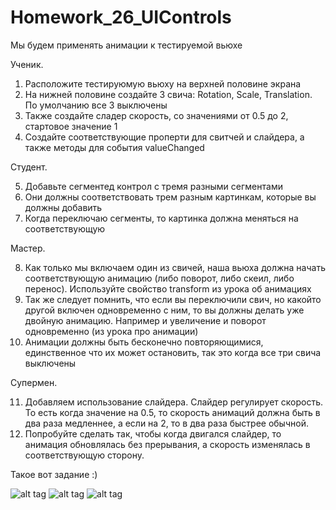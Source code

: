 # Homework_26_UIControls

Мы будем применять анимации к тестируемой вьюхе

Ученик. 

1. Расположите тестируюмую вьюху на верхней половине экрана
2. На нижней половине создайте 3 свича: Rotation, Scale, Translation. По умолчанию все 3 выключены
3. Также создайте сладер скорость, со значениями от 0.5 до 2, стартовое значение 1
4. Создайте соответствующие проперти для свитчей и слайдера, а также методы для события valueChanged

Студент.

5. Добавьте сегментед контрол с тремя разными сегментами
6. Они должны соответствовать трем разным картинкам, которые вы должны добавить
7. Когда переключаю сегменты, то картинка должна меняться на соответствующую

Мастер.

8. Как только мы включаем один из свичей, наша вьюха должна начать соответствующую анимацию
(либо поворот, либо скеил, либо перенос). Используйте свойство transform из урока об анимациях
9. Так же следует помнить, что если вы переключили свич, но какойто другой включен одновременно с ним, то вы должны делать уже двойную анимацию. Например и увеличение и поворот одновременно (из урока про анимации)
10. Анимации должны быть бесконечно повторяющимися, единственное что их может остановить, так это когда все три свича выключены

Супермен.

11. Добавляем использование слайдера. Слайдер регулирует скорость. То есть когда значение на 0.5, то скорость анимаций должна быть в два раза медленнее, а если на 2, то в два раза быстрее обычной.
12. Попробуйте сделать так, чтобы когда двигался слайдер, то анимация обновлялась без прерывания, а скорость изменялась в соответствующую сторону.

Такое вот задание :)

![alt tag](https://pp.vk.me/c622825/v622825080/4ca34/oYlUf2JattE.jpg)
![alt tag](https://pp.vk.me/c622825/v622825080/4ca3c/-5CIMgwshCw.jpg)
![alt tag](https://pp.vk.me/c622825/v622825080/4ca44/OCR-xwlVHxU.jpg)
